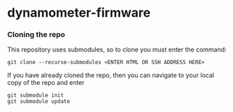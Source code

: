 # dynamometer-firmware

### Cloning the repo

This repository uses submodules, so to clone you must enter the command:

```
git clone --recurse-submodules <ENTER HTML OR SSH ADDRESS HERE>
```

If you have already cloned the repo, then you can navigate to your local copy of the repo and enter

```
git submodule init
git submodule update
```

